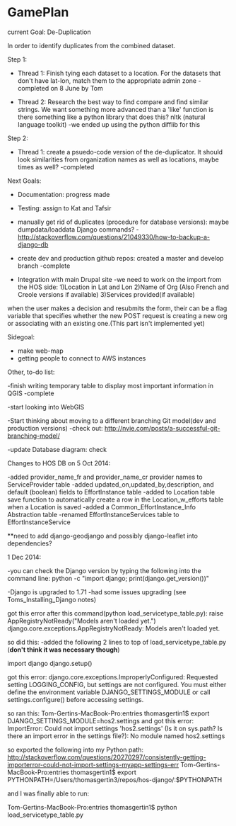 GamePlan
===========

current Goal: De-Duplication

In order to identify duplicates from the combined dataset.

Step 1:

- Thread 1: Finish tying each dataset to a location. For the datasets that don't have lat-lon, match them to the appropriate admin zone
	-completed on 8 June by Tom

- Thread 2: Research the best way to find compare and find similar strings. We want something more advanced than a 'like' function
is there something like a python library that does this? nltk (natural language toolkit) 
	-we ended up using the python difflib for this

Step 2:

- Thread 1: create a psuedo-code version of the de-duplicator. It should look similarities from organization names as well as locations,
maybe times as well? 
	-completed

Next Goals:

- Documentation: progress made
- Testing: assign to Kat and Tafsir
- manually get rid of duplicates (procedure for database versions): maybe dumpdata/loaddata Django commands?
	-http://stackoverflow.com/questions/21049330/how-to-backup-a-django-db
- create dev and production github repos: created a master and develop branch
	-complete
	
- Integration with main Drupal site
	-we need to work on the import from the HOS side:
		1)Location in Lat and Lon
		2)Name of Org (Also French and Creole versions if available)
		3)Services provided(if available)

when the user makes a decision and resubmits the form, their can be a flag variable that specifies whether 
the new POST request is creating a new org or associating with an existing one.(This part isn't implemented yet)

Sidegoal:

- make web-map
- getting people to connect to AWS instances


Other, to-do list:

-finish writing temporary table to display most important information in QGIS
	-complete

-start looking into WebGIS

-Start thinking about moving to a different branching Git model(dev and production versions)
	-check out: http://nvie.com/posts/a-successful-git-branching-model/

-update Database diagram: check

Changes to HOS DB on 5 Oct 2014:

-added provider_name_fr and provider_name_cr provider names to ServiceProvider table
-added updated_on,updated_by,description, and default (boolean) fields to EffortInstance table
-added to Location table save function to automatically create a row in the Location_w_efforts table when a Location is saved
-added a Common_EffortInstance_Info Abstraction table
-renamed EffortInstanceServices table to EffortInstanceService

**need to add django-geodjango and possibly django-leaflet into dependencies?

1 Dec 2014:

-you can check the Django version by typing the following into the command line: python -c "import django; print(django.get_version())"

-Django is upgraded to 1.71
-had some issues upgrading (see Toms_Installing_Django notes)

got this error after this command(python load_servicetype_table.py):
 raise AppRegistryNotReady("Models aren't loaded yet.")
django.core.exceptions.AppRegistryNotReady: Models aren't loaded yet.

so did this:
-added the following 2 lines to top of load_servicetype_table.py (**don't think it was necessary though**) 

import django
django.setup()

got this error:
django.core.exceptions.ImproperlyConfigured: Requested setting LOGGING_CONFIG, but settings are not configured. 
You must either define the environment variable DJANGO_SETTINGS_MODULE or call settings.configure() before accessing settings.

so ran this:
Tom-Gertins-MacBook-Pro:entries thomasgertin1$ export DJANGO_SETTINGS_MODULE=hos2.settings
and got this error: 
ImportError: Could not import settings 'hos2.settings' (Is it on sys.path? Is there an import error in the settings file?): No module named hos2.settings

so exported the following into my Python path:
http://stackoverflow.com/questions/20270297/consistently-getting-importerror-could-not-import-settings-myapp-settings-err
Tom-Gertins-MacBook-Pro:entries thomasgertin1$ export PYTHONPATH=/Users/thomasgertin3/repos/hos-django/:$PYTHONPATH

and I was finally able to run:

Tom-Gertins-MacBook-Pro:entries thomasgertin1$ python load_servicetype_table.py


